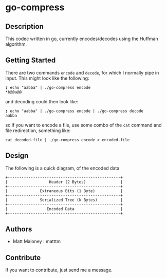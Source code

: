 # go-compress

## Description

This codec written in go, currently encodes/decodes using the Huffman algorithm.

## Getting Started
There are two commands `encode` and `decode`, for which I normally pipe in input. This might look like the following:
```
❯ echo "aabba" | ./go-compress encode
*b@@a@@
```
and decoding could then look like:
```
❯ echo "aabba" | ./go-compress encode | ./go-compress decode
aabba
```
so if you want to encode a file, use some combo of the `cat` command and file redirection, something like:
```
cat decoded.file | ./go-compress encode > encoded.file
```
## Design

The following is a quick diagram, of the encoded data
```
+-------------------------------------------------+
|                  Header (2 Bytes)               | 
+-------------------------------------------------+
|              Extraneous Bits (1 Byte)           | 
+-------------------------------------------------+
|              Serialized Tree (k Bytes)          | 
+-------------------------------------------------+
|                 Encoded Data                    | 
+-------------------------------------------------+ 
```
## Authors

-   Matt Maloney : matttm

## Contribute

If you want to contribute, just send me a message.
